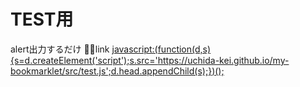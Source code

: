 # TEST用
alert出力するだけ
🔽link
[javascript:(function(d,s){s=d.createElement('script');s.src='https://uchida-kei.github.io/my-bookmarklet/src/test.js';d.head.appendChild(s);})();](javascript:(function(d,s){s=d.createElement('script');s.src='https://uchida-kei.github.io/my-bookmarklet/src/test.js';d.head.appendChild(s);})();)